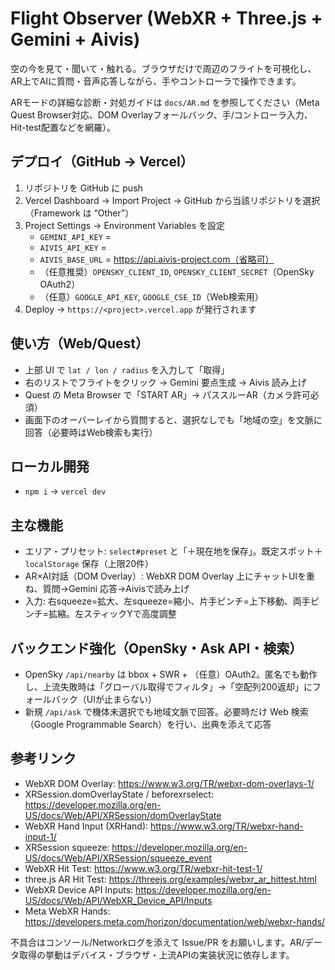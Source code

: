 # Flight Observer (WebXR + Three.js + Gemini + Aivis)

空の今を見て・聞いて・触れる。ブラウザだけで周辺のフライトを可視化し、AR上でAIに質問・音声応答しながら、手やコントローラで操作できます。

ARモードの詳細な診断・対処ガイドは `docs/AR.md` を参照してください（Meta Quest Browser対応、DOM Overlayフォールバック、手/コントローラ入力、Hit-test配置などを網羅）。

## デプロイ（GitHub → Vercel）
1. リポジトリを GitHub に push
2. Vercel Dashboard → Import Project → GitHub から当該リポジトリを選択（Framework は “Other”）
3. Project Settings → Environment Variables を設定
   - `GEMINI_API_KEY` = <your gemini api key>
   - `AIVIS_API_KEY`  = <your aivis api key>
   - `AIVIS_BASE_URL` = https://api.aivis-project.com（省略可）
   - （任意推奨）`OPENSKY_CLIENT_ID`, `OPENSKY_CLIENT_SECRET`（OpenSky OAuth2）
   - （任意）`GOOGLE_API_KEY`, `GOOGLE_CSE_ID`（Web検索用）
4. Deploy → `https://<project>.vercel.app` が発行されます

## 使い方（Web/Quest）
- 上部 UI で `lat / lon / radius` を入力して「取得」
- 右のリストでフライトをクリック → Gemini 要点生成 → Aivis 読み上げ
- Quest の Meta Browser で「START AR」→ パススルーAR（カメラ許可必須）
- 画面下のオーバーレイから質問すると、選択なしでも「地域の空」を文脈に回答（必要時はWeb検索も実行）

## ローカル開発
- `npm i` → `vercel dev`

## 主な機能
- エリア・プリセット: `select#preset` と「＋現在地を保存」。既定スポット＋`localStorage` 保存（上限20件）
- AR×AI対話（DOM Overlay）: WebXR DOM Overlay 上にチャットUIを重ね、質問→Gemini 応答→Aivisで読み上げ
- 入力: 右squeeze=拡大、左squeeze=縮小、片手ピンチ=上下移動、両手ピンチ=拡縮。左スティックYで高度調整

## バックエンド強化（OpenSky・Ask API・検索）
- OpenSky `/api/nearby` は bbox + SWR + （任意）OAuth2。匿名でも動作し、上流失敗時は「グローバル取得でフィルタ」→「空配列200返却」にフォールバック（UIが止まらない）
- 新規 `/api/ask` で機体未選択でも地域文脈で回答。必要時だけ Web 検索（Google Programmable Search）を行い、出典を添えて応答

## 参考リンク
- WebXR DOM Overlay: https://www.w3.org/TR/webxr-dom-overlays-1/
- XRSession.domOverlayState / beforexrselect: https://developer.mozilla.org/en-US/docs/Web/API/XRSession/domOverlayState
- WebXR Hand Input (XRHand): https://www.w3.org/TR/webxr-hand-input-1/
- XRSession squeeze: https://developer.mozilla.org/en-US/docs/Web/API/XRSession/squeeze_event
- WebXR Hit Test: https://www.w3.org/TR/webxr-hit-test-1/
- three.js AR Hit Test: https://threejs.org/examples/webxr_ar_hittest.html
- WebXR Device API Inputs: https://developer.mozilla.org/en-US/docs/Web/API/WebXR_Device_API/Inputs
- Meta WebXR Hands: https://developers.meta.com/horizon/documentation/web/webxr-hands/

不具合はコンソール/Networkログを添えて Issue/PR をお願いします。AR/データ取得の挙動はデバイス・ブラウザ・上流APIの実装状況に依存します。
